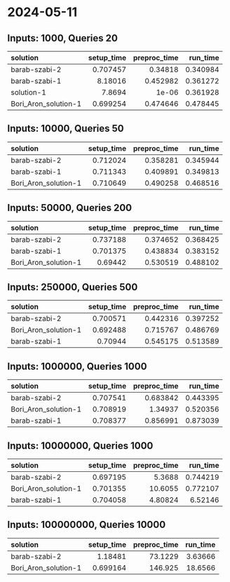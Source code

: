 # 2024-05-11

## Inputs: 1000, Queries 20

| solution             |   setup_time |   preproc_time |   run_time |
|:---------------------|-------------:|---------------:|-----------:|
| barab-szabi-2        |     0.707457 |       0.34818  |   0.340984 |
| barab-szabi-1        |     8.18016  |       0.452982 |   0.361272 |
| solution-1           |     7.8694   |       1e-06    |   0.361928 |
| Bori_Aron_solution-1 |     0.699254 |       0.474646 |   0.478445 |

## Inputs: 10000, Queries 50

| solution             |   setup_time |   preproc_time |   run_time |
|:---------------------|-------------:|---------------:|-----------:|
| barab-szabi-2        |     0.712024 |       0.358281 |   0.345944 |
| barab-szabi-1        |     0.711343 |       0.409891 |   0.349813 |
| Bori_Aron_solution-1 |     0.710649 |       0.490258 |   0.468516 |

## Inputs: 50000, Queries 200

| solution             |   setup_time |   preproc_time |   run_time |
|:---------------------|-------------:|---------------:|-----------:|
| barab-szabi-2        |     0.737188 |       0.374652 |   0.368425 |
| barab-szabi-1        |     0.701375 |       0.438834 |   0.383152 |
| Bori_Aron_solution-1 |     0.69442  |       0.530519 |   0.488102 |

## Inputs: 250000, Queries 500

| solution             |   setup_time |   preproc_time |   run_time |
|:---------------------|-------------:|---------------:|-----------:|
| barab-szabi-2        |     0.700571 |       0.442316 |   0.397252 |
| Bori_Aron_solution-1 |     0.692488 |       0.715767 |   0.486769 |
| barab-szabi-1        |     0.70944  |       0.545175 |   0.513589 |

## Inputs: 1000000, Queries 1000

| solution             |   setup_time |   preproc_time |   run_time |
|:---------------------|-------------:|---------------:|-----------:|
| barab-szabi-2        |     0.707541 |       0.683842 |   0.443395 |
| Bori_Aron_solution-1 |     0.708919 |       1.34937  |   0.520356 |
| barab-szabi-1        |     0.708377 |       0.856991 |   0.873039 |

## Inputs: 10000000, Queries 1000

| solution             |   setup_time |   preproc_time |   run_time |
|:---------------------|-------------:|---------------:|-----------:|
| barab-szabi-2        |     0.697195 |        5.3688  |   0.744219 |
| Bori_Aron_solution-1 |     0.701355 |       10.6055  |   0.772107 |
| barab-szabi-1        |     0.704058 |        4.80824 |   6.52146  |

## Inputs: 100000000, Queries 10000

| solution             |   setup_time |   preproc_time |   run_time |
|:---------------------|-------------:|---------------:|-----------:|
| barab-szabi-2        |     1.18481  |        73.1229 |    3.63666 |
| Bori_Aron_solution-1 |     0.699164 |       146.925  |   18.6566  |